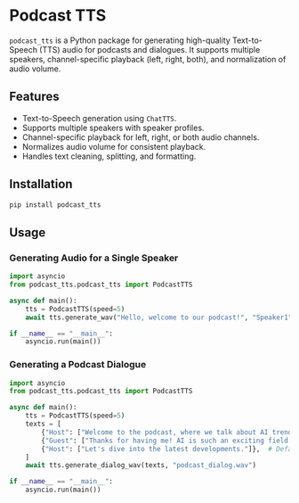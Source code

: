 # Podcast TTS

`podcast_tts` is a Python package for generating high-quality Text-to-Speech (TTS) audio for podcasts and dialogues. It supports multiple speakers, channel-specific playback (left, right, both), and normalization of audio volume.

## Features

- Text-to-Speech generation using `ChatTTS`.
- Supports multiple speakers with speaker profiles.
- Channel-specific playback for left, right, or both audio channels.
- Normalizes audio volume for consistent playback.
- Handles text cleaning, splitting, and formatting.

## Installation

```bash
pip install podcast_tts
```

## Usage

### Generating Audio for a Single Speaker

```python 
import asyncio
from podcast_tts.podcast_tts import PodcastTTS

async def main():
    tts = PodcastTTS(speed=5)
    await tts.generate_wav("Hello, welcome to our podcast!", "Speaker1", "output.wav")

if __name__ == "__main__":
    asyncio.run(main())
``` 

### Generating a Podcast Dialogue

```python 
import asyncio
from podcast_tts.podcast_tts import PodcastTTS

async def main():
    tts = PodcastTTS(speed=5)
    texts = [
        {"Host": ["Welcome to the podcast, where we talk about AI trends.", "left"]},
        {"Guest": ["Thanks for having me! AI is such an exciting field.", "right"]},
        {"Host": ["Let's dive into the latest developments."]},  # Defaults to both channels
    ]
    await tts.generate_dialog_wav(texts, "podcast_dialog.wav")

if __name__ == "__main__":
    asyncio.run(main())
``` 
